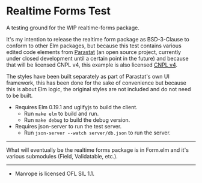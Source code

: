 # Realtime Forms Test

A testing ground for the WIP realtime-forms package.


It's my intention to release the realtime form package as BSD-3-Clause to conform to other Elm packages, but because this test contains various edited code elements from [Parastat](https://parast.at) (an open source project, currently under closed development until a certain point in the future) and because that will be licensed CNPL v4, this example is also licensed [CNPL v4](license.txt).

The styles have been built separately as part of Parastat's own UI framework, this has been done for the sake of convenience but because this is about Elm logic, the original styles are not included and do not need to be built.

- Requires Elm 0.19.1 and uglifyjs to build the client.
    - Run `make elm` to build and run.
    - Run `make debug` to build the debug version.
- Requires json-server to run the test server.
    - Run `json-server --watch server/db.json` to run the server.


----


What will eventually be the realtime forms package is in Form.elm and it's various submodules (Field, Validatable, etc.).


---

- Manrope is licensed OFL SIL 1.1.
